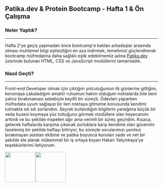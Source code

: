 ## **Patika.dev & Protein Bootcamp - Hafta 1 & Ön Çalışma**

### **Neler Yaptık?**

---

Hafta 2'ye geçiş yapmadan önce bootcamp'e katılan arkadaşlar arasında olması muhtemel bilgi eşitsizliğini en aza indirmek, temelimizi güçlendirerek bootcamp müfredatına daha sağlıklı eşlik edebilmemiz adına <a href="https://www.patika.dev/" target="_blank">Patika.dev</a> üzerinde bulunan HTML, CSS ve JavaScript modüllerini tamamladık.

### **Nasıl Geçti?**

---

Front-end Developer olmak için çıktığım yolculuğumun ilk günlerine gittiğim, korumaya çabaladığım amatör ruhumun hakim olduğum noktalarda bile beni yalnız bırakmaması sebebiyle keyifli bir süreçti. Ödevleri yaparken müfredata uyum sağlayıp bir ileri noktaya gitmeme konusunda kendimi tutmakta sık sık zorlandım. Seyrek kullandığım bilgilerin yanağıma küçük bir veda busesi koymaya yüz tuttuğunu görmek modüllere olan heyecanımı arttırdı ve bu şekilde nispeten ağır ama verimli bir süreç geçirdim. Kısaca, gelecek haftalarda karşıma çıkacak zorluklara karşı kendime olan güvenimi tazelemiş bir şekilde haftayı bitiriyor, bu süreçte sorularımızı yanıtsız bırakmayan asistan ekibine ve patika boyunca konuları sade ve net bir şekilde ele alarak mükemmel bir iş ortaya koyan Hakan Yalçınkaya'ya teşekkürlerimi iletiyorum.

<div style="display:flex; align-items:center;">  
<img src="https://i.hizliresim.com/b6rt355.png" width="100px" height="100px"/><img src="https://i.hizliresim.com/kjlawtf.png" width="100px" 
 />
</div>
